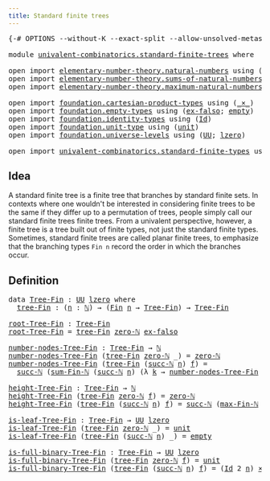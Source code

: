 ```yaml
---
title: Standard finite trees
---
```


<pre class="Agda"><a id="47" class="Symbol">{-#</a> <a id="51" class="Keyword">OPTIONS</a> <a id="59" class="Pragma">--without-K</a> <a id="71" class="Pragma">--exact-split</a> <a id="85" class="Pragma">--allow-unsolved-metas</a> <a id="108" class="Symbol">#-}</a>

<a id="113" class="Keyword">module</a> <a id="120" href="univalent-combinatorics.standard-finite-trees.html" class="Module">univalent-combinatorics.standard-finite-trees</a> <a id="166" class="Keyword">where</a>

<a id="173" class="Keyword">open</a> <a id="178" class="Keyword">import</a> <a id="185" href="elementary-number-theory.natural-numbers.html" class="Module">elementary-number-theory.natural-numbers</a> <a id="226" class="Keyword">using</a> <a id="232" class="Symbol">(</a><a id="233" href="elementary-number-theory.natural-numbers.html#1548" class="Datatype">ℕ</a><a id="234" class="Symbol">;</a> <a id="236" href="elementary-number-theory.natural-numbers.html#1582" class="InductiveConstructor">succ-ℕ</a><a id="242" class="Symbol">;</a> <a id="244" href="elementary-number-theory.natural-numbers.html#1569" class="InductiveConstructor">zero-ℕ</a><a id="250" class="Symbol">;</a> <a id="252" href="elementary-number-theory.natural-numbers.html#1846" class="Function">is-zero-ℕ</a><a id="261" class="Symbol">)</a>
<a id="263" class="Keyword">open</a> <a id="268" class="Keyword">import</a> <a id="275" href="elementary-number-theory.sums-of-natural-numbers.html" class="Module">elementary-number-theory.sums-of-natural-numbers</a> <a id="324" class="Keyword">using</a> <a id="330" class="Symbol">(</a><a id="331" href="elementary-number-theory.sums-of-natural-numbers.html#1432" class="Function">sum-Fin-ℕ</a><a id="340" class="Symbol">)</a>
<a id="342" class="Keyword">open</a> <a id="347" class="Keyword">import</a> <a id="354" href="elementary-number-theory.maximum-natural-numbers.html" class="Module">elementary-number-theory.maximum-natural-numbers</a> <a id="403" class="Keyword">using</a> <a id="409" class="Symbol">(</a><a id="410" href="elementary-number-theory.maximum-natural-numbers.html#819" class="Function">max-Fin-ℕ</a><a id="419" class="Symbol">)</a>

<a id="422" class="Keyword">open</a> <a id="427" class="Keyword">import</a> <a id="434" href="foundation.cartesian-product-types.html" class="Module">foundation.cartesian-product-types</a> <a id="469" class="Keyword">using</a> <a id="475" class="Symbol">(</a><a id="476" href="foundation-core.cartesian-product-types.html#590" class="Function Operator">_×_</a><a id="479" class="Symbol">)</a>
<a id="481" class="Keyword">open</a> <a id="486" class="Keyword">import</a> <a id="493" href="foundation.empty-types.html" class="Module">foundation.empty-types</a> <a id="516" class="Keyword">using</a> <a id="522" class="Symbol">(</a><a id="523" href="foundation-core.empty-types.html#1160" class="Function">ex-falso</a><a id="531" class="Symbol">;</a> <a id="533" href="foundation-core.empty-types.html#1057" class="Datatype">empty</a><a id="538" class="Symbol">)</a>
<a id="540" class="Keyword">open</a> <a id="545" class="Keyword">import</a> <a id="552" href="foundation.identity-types.html" class="Module">foundation.identity-types</a> <a id="578" class="Keyword">using</a> <a id="584" class="Symbol">(</a><a id="585" href="foundation-core.identity-types.html#1767" class="Datatype">Id</a><a id="587" class="Symbol">)</a>
<a id="589" class="Keyword">open</a> <a id="594" class="Keyword">import</a> <a id="601" href="foundation.unit-type.html" class="Module">foundation.unit-type</a> <a id="622" class="Keyword">using</a> <a id="628" class="Symbol">(</a><a id="629" href="foundation.unit-type.html#1084" class="Datatype">unit</a><a id="633" class="Symbol">)</a>
<a id="635" class="Keyword">open</a> <a id="640" class="Keyword">import</a> <a id="647" href="foundation.universe-levels.html" class="Module">foundation.universe-levels</a> <a id="674" class="Keyword">using</a> <a id="680" class="Symbol">(</a><a id="681" href="foundation-core.universe-levels.html#235" class="Primitive">UU</a><a id="683" class="Symbol">;</a> <a id="685" href="Agda.Primitive.html#764" class="Primitive">lzero</a><a id="690" class="Symbol">)</a>

<a id="693" class="Keyword">open</a> <a id="698" class="Keyword">import</a> <a id="705" href="univalent-combinatorics.standard-finite-types.html" class="Module">univalent-combinatorics.standard-finite-types</a> <a id="751" class="Keyword">using</a> <a id="757" class="Symbol">(</a><a id="758" href="univalent-combinatorics.standard-finite-types.html#2392" class="Function">Fin</a><a id="761" class="Symbol">)</a>
</pre>
## Idea

A standard finite tree is a finite tree that branches by standard finite sets. In contexts where one wouldn't be interested in considering finite trees to be the same if they differ up to a permutation of trees, people simply call our standard finite trees finite trees. From a univalent perspective, however, a finite tree is a tree built out of finite types, not just the standard finite types. Sometimes, standard finite trees are called planar finite trees, to emphasize that the branching types `Fin n` record the order in which the branches occur.

## Definition

<pre class="Agda"><a id="1355" class="Keyword">data</a> <a id="Tree-Fin"></a><a id="1360" href="univalent-combinatorics.standard-finite-trees.html#1360" class="Datatype">Tree-Fin</a> <a id="1369" class="Symbol">:</a> <a id="1371" href="foundation-core.universe-levels.html#235" class="Primitive">UU</a> <a id="1374" href="Agda.Primitive.html#764" class="Primitive">lzero</a> <a id="1380" class="Keyword">where</a>
  <a id="Tree-Fin.tree-Fin"></a><a id="1388" href="univalent-combinatorics.standard-finite-trees.html#1388" class="InductiveConstructor">tree-Fin</a> <a id="1397" class="Symbol">:</a> <a id="1399" class="Symbol">(</a><a id="1400" href="univalent-combinatorics.standard-finite-trees.html#1400" class="Bound">n</a> <a id="1402" class="Symbol">:</a> <a id="1404" href="elementary-number-theory.natural-numbers.html#1548" class="Datatype">ℕ</a><a id="1405" class="Symbol">)</a> <a id="1407" class="Symbol">→</a> <a id="1409" class="Symbol">(</a><a id="1410" href="univalent-combinatorics.standard-finite-types.html#2392" class="Function">Fin</a> <a id="1414" href="univalent-combinatorics.standard-finite-trees.html#1400" class="Bound">n</a> <a id="1416" class="Symbol">→</a> <a id="1418" href="univalent-combinatorics.standard-finite-trees.html#1360" class="Datatype">Tree-Fin</a><a id="1426" class="Symbol">)</a> <a id="1428" class="Symbol">→</a> <a id="1430" href="univalent-combinatorics.standard-finite-trees.html#1360" class="Datatype">Tree-Fin</a>

<a id="root-Tree-Fin"></a><a id="1440" href="univalent-combinatorics.standard-finite-trees.html#1440" class="Function">root-Tree-Fin</a> <a id="1454" class="Symbol">:</a> <a id="1456" href="univalent-combinatorics.standard-finite-trees.html#1360" class="Datatype">Tree-Fin</a>
<a id="1465" href="univalent-combinatorics.standard-finite-trees.html#1440" class="Function">root-Tree-Fin</a> <a id="1479" class="Symbol">=</a> <a id="1481" href="univalent-combinatorics.standard-finite-trees.html#1388" class="InductiveConstructor">tree-Fin</a> <a id="1490" href="elementary-number-theory.natural-numbers.html#1569" class="InductiveConstructor">zero-ℕ</a> <a id="1497" href="foundation-core.empty-types.html#1160" class="Function">ex-falso</a>

<a id="number-nodes-Tree-Fin"></a><a id="1507" href="univalent-combinatorics.standard-finite-trees.html#1507" class="Function">number-nodes-Tree-Fin</a> <a id="1529" class="Symbol">:</a> <a id="1531" href="univalent-combinatorics.standard-finite-trees.html#1360" class="Datatype">Tree-Fin</a> <a id="1540" class="Symbol">→</a> <a id="1542" href="elementary-number-theory.natural-numbers.html#1548" class="Datatype">ℕ</a>
<a id="1544" href="univalent-combinatorics.standard-finite-trees.html#1507" class="Function">number-nodes-Tree-Fin</a> <a id="1566" class="Symbol">(</a><a id="1567" href="univalent-combinatorics.standard-finite-trees.html#1388" class="InductiveConstructor">tree-Fin</a> <a id="1576" href="elementary-number-theory.natural-numbers.html#1569" class="InductiveConstructor">zero-ℕ</a> <a id="1583" class="Symbol">_)</a> <a id="1586" class="Symbol">=</a> <a id="1588" href="elementary-number-theory.natural-numbers.html#1569" class="InductiveConstructor">zero-ℕ</a>
<a id="1595" href="univalent-combinatorics.standard-finite-trees.html#1507" class="Function">number-nodes-Tree-Fin</a> <a id="1617" class="Symbol">(</a><a id="1618" href="univalent-combinatorics.standard-finite-trees.html#1388" class="InductiveConstructor">tree-Fin</a> <a id="1627" class="Symbol">(</a><a id="1628" href="elementary-number-theory.natural-numbers.html#1582" class="InductiveConstructor">succ-ℕ</a> <a id="1635" href="univalent-combinatorics.standard-finite-trees.html#1635" class="Bound">n</a><a id="1636" class="Symbol">)</a> <a id="1638" href="univalent-combinatorics.standard-finite-trees.html#1638" class="Bound">f</a><a id="1639" class="Symbol">)</a> <a id="1641" class="Symbol">=</a>
  <a id="1645" href="elementary-number-theory.natural-numbers.html#1582" class="InductiveConstructor">succ-ℕ</a> <a id="1652" class="Symbol">(</a><a id="1653" href="elementary-number-theory.sums-of-natural-numbers.html#1432" class="Function">sum-Fin-ℕ</a> <a id="1663" class="Symbol">(</a><a id="1664" href="elementary-number-theory.natural-numbers.html#1582" class="InductiveConstructor">succ-ℕ</a> <a id="1671" href="univalent-combinatorics.standard-finite-trees.html#1635" class="Bound">n</a><a id="1672" class="Symbol">)</a> <a id="1674" class="Symbol">(λ</a> <a id="1677" href="univalent-combinatorics.standard-finite-trees.html#1677" class="Bound">k</a> <a id="1679" class="Symbol">→</a> <a id="1681" href="univalent-combinatorics.standard-finite-trees.html#1507" class="Function">number-nodes-Tree-Fin</a> <a id="1703" class="Symbol">(</a><a id="1704" href="univalent-combinatorics.standard-finite-trees.html#1638" class="Bound">f</a> <a id="1706" href="univalent-combinatorics.standard-finite-trees.html#1677" class="Bound">k</a><a id="1707" class="Symbol">)))</a>

<a id="height-Tree-Fin"></a><a id="1712" href="univalent-combinatorics.standard-finite-trees.html#1712" class="Function">height-Tree-Fin</a> <a id="1728" class="Symbol">:</a> <a id="1730" href="univalent-combinatorics.standard-finite-trees.html#1360" class="Datatype">Tree-Fin</a> <a id="1739" class="Symbol">→</a> <a id="1741" href="elementary-number-theory.natural-numbers.html#1548" class="Datatype">ℕ</a>
<a id="1743" href="univalent-combinatorics.standard-finite-trees.html#1712" class="Function">height-Tree-Fin</a> <a id="1759" class="Symbol">(</a><a id="1760" href="univalent-combinatorics.standard-finite-trees.html#1388" class="InductiveConstructor">tree-Fin</a> <a id="1769" href="elementary-number-theory.natural-numbers.html#1569" class="InductiveConstructor">zero-ℕ</a> <a id="1776" href="univalent-combinatorics.standard-finite-trees.html#1776" class="Bound">f</a><a id="1777" class="Symbol">)</a> <a id="1779" class="Symbol">=</a> <a id="1781" href="elementary-number-theory.natural-numbers.html#1569" class="InductiveConstructor">zero-ℕ</a>
<a id="1788" href="univalent-combinatorics.standard-finite-trees.html#1712" class="Function">height-Tree-Fin</a> <a id="1804" class="Symbol">(</a><a id="1805" href="univalent-combinatorics.standard-finite-trees.html#1388" class="InductiveConstructor">tree-Fin</a> <a id="1814" class="Symbol">(</a><a id="1815" href="elementary-number-theory.natural-numbers.html#1582" class="InductiveConstructor">succ-ℕ</a> <a id="1822" href="univalent-combinatorics.standard-finite-trees.html#1822" class="Bound">n</a><a id="1823" class="Symbol">)</a> <a id="1825" href="univalent-combinatorics.standard-finite-trees.html#1825" class="Bound">f</a><a id="1826" class="Symbol">)</a> <a id="1828" class="Symbol">=</a> <a id="1830" href="elementary-number-theory.natural-numbers.html#1582" class="InductiveConstructor">succ-ℕ</a> <a id="1837" class="Symbol">(</a><a id="1838" href="elementary-number-theory.maximum-natural-numbers.html#819" class="Function">max-Fin-ℕ</a> <a id="1848" class="Symbol">(</a><a id="1849" href="elementary-number-theory.natural-numbers.html#1582" class="InductiveConstructor">succ-ℕ</a> <a id="1856" href="univalent-combinatorics.standard-finite-trees.html#1822" class="Bound">n</a><a id="1857" class="Symbol">)</a> <a id="1859" class="Symbol">(λ</a> <a id="1862" href="univalent-combinatorics.standard-finite-trees.html#1862" class="Bound">k</a> <a id="1864" class="Symbol">→</a> <a id="1866" href="univalent-combinatorics.standard-finite-trees.html#1712" class="Function">height-Tree-Fin</a> <a id="1882" class="Symbol">(</a><a id="1883" href="univalent-combinatorics.standard-finite-trees.html#1825" class="Bound">f</a> <a id="1885" href="univalent-combinatorics.standard-finite-trees.html#1862" class="Bound">k</a><a id="1886" class="Symbol">)))</a>

<a id="is-leaf-Tree-Fin"></a><a id="1891" href="univalent-combinatorics.standard-finite-trees.html#1891" class="Function">is-leaf-Tree-Fin</a> <a id="1908" class="Symbol">:</a> <a id="1910" href="univalent-combinatorics.standard-finite-trees.html#1360" class="Datatype">Tree-Fin</a> <a id="1919" class="Symbol">→</a> <a id="1921" href="foundation-core.universe-levels.html#235" class="Primitive">UU</a> <a id="1924" href="Agda.Primitive.html#764" class="Primitive">lzero</a>
<a id="1930" href="univalent-combinatorics.standard-finite-trees.html#1891" class="Function">is-leaf-Tree-Fin</a> <a id="1947" class="Symbol">(</a><a id="1948" href="univalent-combinatorics.standard-finite-trees.html#1388" class="InductiveConstructor">tree-Fin</a> <a id="1957" href="elementary-number-theory.natural-numbers.html#1569" class="InductiveConstructor">zero-ℕ</a> <a id="1964" class="Symbol">_)</a> <a id="1967" class="Symbol">=</a> <a id="1969" href="foundation.unit-type.html#1084" class="Datatype">unit</a>
<a id="1974" href="univalent-combinatorics.standard-finite-trees.html#1891" class="Function">is-leaf-Tree-Fin</a> <a id="1991" class="Symbol">(</a><a id="1992" href="univalent-combinatorics.standard-finite-trees.html#1388" class="InductiveConstructor">tree-Fin</a> <a id="2001" class="Symbol">(</a><a id="2002" href="elementary-number-theory.natural-numbers.html#1582" class="InductiveConstructor">succ-ℕ</a> <a id="2009" href="univalent-combinatorics.standard-finite-trees.html#2009" class="Bound">n</a><a id="2010" class="Symbol">)</a> <a id="2012" class="Symbol">_)</a> <a id="2015" class="Symbol">=</a> <a id="2017" href="foundation-core.empty-types.html#1057" class="Datatype">empty</a>

<a id="is-full-binary-Tree-Fin"></a><a id="2024" href="univalent-combinatorics.standard-finite-trees.html#2024" class="Function">is-full-binary-Tree-Fin</a> <a id="2048" class="Symbol">:</a> <a id="2050" href="univalent-combinatorics.standard-finite-trees.html#1360" class="Datatype">Tree-Fin</a> <a id="2059" class="Symbol">→</a> <a id="2061" href="foundation-core.universe-levels.html#235" class="Primitive">UU</a> <a id="2064" href="Agda.Primitive.html#764" class="Primitive">lzero</a>
<a id="2070" href="univalent-combinatorics.standard-finite-trees.html#2024" class="Function">is-full-binary-Tree-Fin</a> <a id="2094" class="Symbol">(</a><a id="2095" href="univalent-combinatorics.standard-finite-trees.html#1388" class="InductiveConstructor">tree-Fin</a> <a id="2104" href="elementary-number-theory.natural-numbers.html#1569" class="InductiveConstructor">zero-ℕ</a> <a id="2111" href="univalent-combinatorics.standard-finite-trees.html#2111" class="Bound">f</a><a id="2112" class="Symbol">)</a> <a id="2114" class="Symbol">=</a> <a id="2116" href="foundation.unit-type.html#1084" class="Datatype">unit</a>
<a id="2121" href="univalent-combinatorics.standard-finite-trees.html#2024" class="Function">is-full-binary-Tree-Fin</a> <a id="2145" class="Symbol">(</a><a id="2146" href="univalent-combinatorics.standard-finite-trees.html#1388" class="InductiveConstructor">tree-Fin</a> <a id="2155" class="Symbol">(</a><a id="2156" href="elementary-number-theory.natural-numbers.html#1582" class="InductiveConstructor">succ-ℕ</a> <a id="2163" href="univalent-combinatorics.standard-finite-trees.html#2163" class="Bound">n</a><a id="2164" class="Symbol">)</a> <a id="2166" href="univalent-combinatorics.standard-finite-trees.html#2166" class="Bound">f</a><a id="2167" class="Symbol">)</a> <a id="2169" class="Symbol">=</a> <a id="2171" class="Symbol">(</a><a id="2172" href="foundation-core.identity-types.html#1767" class="Datatype">Id</a> <a id="2175" class="Number">2</a> <a id="2177" href="univalent-combinatorics.standard-finite-trees.html#2163" class="Bound">n</a><a id="2178" class="Symbol">)</a> <a id="2180" href="foundation-core.cartesian-product-types.html#590" class="Function Operator">×</a> <a id="2182" class="Symbol">((</a><a id="2184" href="univalent-combinatorics.standard-finite-trees.html#2184" class="Bound">k</a> <a id="2186" class="Symbol">:</a> <a id="2188" href="univalent-combinatorics.standard-finite-types.html#2392" class="Function">Fin</a> <a id="2192" class="Symbol">(</a><a id="2193" href="elementary-number-theory.natural-numbers.html#1582" class="InductiveConstructor">succ-ℕ</a> <a id="2200" href="univalent-combinatorics.standard-finite-trees.html#2163" class="Bound">n</a><a id="2201" class="Symbol">))</a> <a id="2204" class="Symbol">→</a> <a id="2206" href="univalent-combinatorics.standard-finite-trees.html#2024" class="Function">is-full-binary-Tree-Fin</a> <a id="2230" class="Symbol">(</a><a id="2231" href="univalent-combinatorics.standard-finite-trees.html#2166" class="Bound">f</a> <a id="2233" href="univalent-combinatorics.standard-finite-trees.html#2184" class="Bound">k</a><a id="2234" class="Symbol">))</a>
</pre>